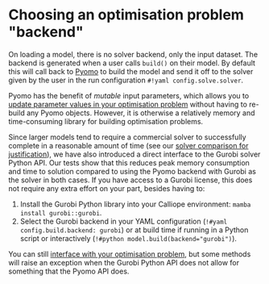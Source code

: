 
# Choosing an optimisation problem "backend"

On loading a model, there is no solver backend, only the input dataset.
The backend is generated when a user calls `build()` on their model.
By default this will call back to [Pyomo](https://www.pyomo.org/) to build the model and send it off to the solver given by the user in the run configuration `#!yaml config.solve.solver`.

Pyomo has the benefit of _mutable_ input parameters, which allows you to [update parameter values in your optimisation problem](backend_interface.md) without having to re-build any Pyomo objects.
However, it is otherwise a relatively memory and time-consuming library for building optimisation problems.

Since larger models tend to require a commercial solver to successfully complete in a reasonable amount of time (see our [solver comparison for justification](solver.md)), we have also introduced a direct interface to the Gurobi solver Python API.
Our tests show that this reduces peak memory consumption and time to solution compared to using the Pyomo backend with Gurobi as the solver in both cases.
If you have access to a Gurobi license, this does not require any extra effort on your part, besides having to:

1. Install the Gurobi Python library into your Calliope environment: `mamba install gurobi::gurobi`.
1. Select the Gurobi backend in your YAML configuration (`!#yaml config.build.backend: gurobi`) or at build time if running in a Python script or interactively (`!#python model.build(backend="gurobi")`).

You can still [interface with your optimisation problem](backend_interface.md), but some methods will raise an exception when the Gurobi Python API does not allow for something that the Pyomo API does.
